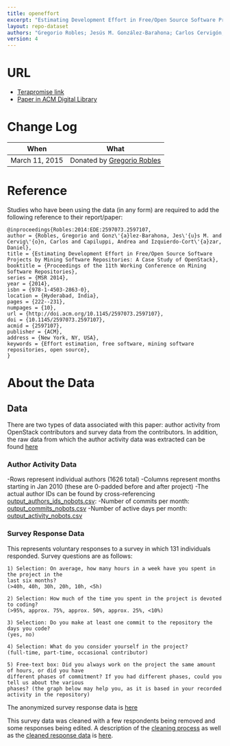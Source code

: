 ```yaml
---
title: openeffort
excerpt: "Estimating Development Effort in Free/Open Source Software Projects by Mining Software Repositories: A Case Study of OpenStack"
layout: repo-dataset
authors: "Gregorio Robles; Jesús M. González-Barahona; Carlos Cervigón; Andrea Capiluppi; Daniel Izquierdo-Cortázar"
version: 4
---
```



# URL

  * [Terapromise link](https://terapromise.csc.ncsu.edu:8443/svn/repo/effort/other-effort/openeffort)
  * [Paper in ACM Digital Library](http://dl.acm.org/citation.cfm?id=2597107)


# Change Log

When | What
---- | ----
March 11, 2015 | Donated by [Gregorio Robles](/repo/people/data-donors/promise4.html)


# Reference

Studies who have been using the data (in any form) are required to add the following reference to their report/paper:

    @inproceedings{Robles:2014:EDE:2597073.2597107,
    author = {Robles, Gregorio and Gonz\'{a}lez-Barahona, Jes\'{u}s M. and Cervig\'{o}n, Carlos and Capiluppi, Andrea and Izquierdo-Cort\'{a}zar, Daniel},
    title = {Estimating Development Effort in Free/Open Source Software Projects by Mining Software Repositories: A Case Study of OpenStack},
    booktitle = {Proceedings of the 11th Working Conference on Mining Software Repositories},
    series = {MSR 2014},
    year = {2014},
    isbn = {978-1-4503-2863-0},
    location = {Hyderabad, India},
    pages = {222--231},
    numpages = {10},
    url = {http://doi.acm.org/10.1145/2597073.2597107},
    doi = {10.1145/2597073.2597107},
    acmid = {2597107},
    publisher = {ACM},
    address = {New York, NY, USA},
    keywords = {Effort estimation, free software, mining software repositories, open source},
    }

# About the Data

## Data
There are two types of data associated with this paper: author activity from OpenStack contributors and survey data from the contributors. In addition, the raw data from which the author activity data was extracted can be found [here](https://terapromise.csc.ncsu.edu:8443/svn/repo/effort/other-effort/openeffort/openstack\_versioning\_system\_metadata.mysql)

### Author Activity Data
-Rows represent individual authors (1626 total)
-Columns represent months starting in Jan 2010 (these are 0-padded before and after project)
-The actual author IDs can be found by cross-referencing [output\_authors\_ids\_nobots.csv](https://terapromise.csc.ncsu.edu:8443/svn/repo/effort/other-effort/openeffort/output\_authors\_ids\_nobots.csv):
-Number of commits per month: [output\_commits\_nobots.csv](https://terapromise.csc.ncsu.edu:8443/svn/repo/effort/other-effort/openeffort/output\_commits\_nobots.csv)
-Number of active days per month: [output\_activity\_nobots.csv](https://terapromise.csc.ncsu.edu:8443/svn/repo/effort/other-effort/openeffort/output\_activity\_nobots.csv)

### Survey Response Data
This represents voluntary responses to a survey in which 131 individuals responded.
Survey questions are as follows:
```
1) Selection: On average, how many hours in a week have you spent in the project in the
last six months?
(>40h, 40h, 30h, 20h, 10h, <5h)

2) Selection: How much of the time you spent in the project is devoted to coding?
(>95%, approx. 75%, approx. 50%, approx. 25%, <10%)

3) Selection: Do you make at least one commit to the repository the days you code?
(yes, no)

4) Selection: What do you consider yourself in the project?
(full-time, part-time, occasional contributor)

5) Free-text box: Did you always work on the project the same amount of hours, or did you have
different phases of commitment? If you had different phases, could you tell us about the various
phases? (the graph below may help you, as it is based in your recorded activity in the repository)
```

The anonymized survey response data is [here](https://terapromise.csc.ncsu.edu:8443/svn/repo/effort/other-effort/openeffort/answers\_openstack.all.public.csv)

This survey data was cleaned with a few respondents being removed and some responses being edited. A description of the [cleaning process](https://terapromise.csc.ncsu.edu:8443/svn/repo/effort/other-effort/openeffort/survey\_cleaning.txt) as well as the [cleaned response data](https://terapromise.csc.ncsu.edu:8443/svn/repo/effort/other-effort/openeffort/answers\_openstack.public.csv) is [here](https://terapromise.csc.ncsu.edu:8443/svn/repo/effort/other-effort/openeffort).
